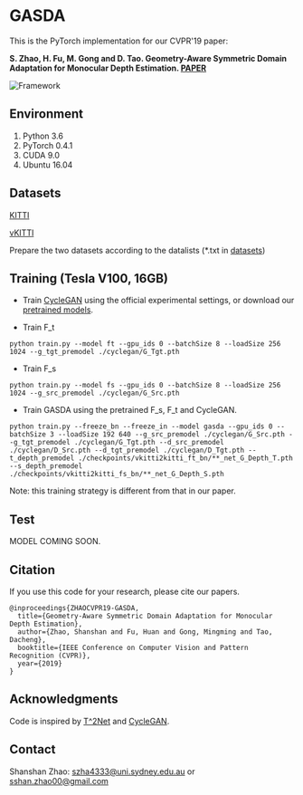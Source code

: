 # GASDA
This is the PyTorch implementation for our CVPR'19 paper:

**S. Zhao, H. Fu, M. Gong and D. Tao. Geometry-Aware Symmetric Domain Adaptation for Monocular Depth Estimation. [PAPER](https://sshan-zhao.github.io/papers/gasda.pdf)**

![Framework](https://github.com/sshan-zhao/GASDA/blob/master/img/framework.png)

## Environment
1. Python 3.6
2. PyTorch 0.4.1
3. CUDA 9.0
4. Ubuntu 16.04

## Datasets
[KITTI](http://www.cvlibs.net/datasets/kitti/raw_data.php)

[vKITTI](https://europe.naverlabs.com/Research/Computer-Vision/Proxy-Virtual-Worlds/)

Prepare the two datasets according to the datalists (*.txt in [datasets](https://github.com/sshan-zhao/GASDA/tree/master/datasets))

## Training (Tesla V100, 16GB)
- Train [CycleGAN](https://github.com/junyanz/pytorch-CycleGAN-and-pix2pix) using the official experimental settings, or download our [pretrained models](https://1drv.ms/f/s!Aq9eyj7afTjMcZorokRKW4ATgZ8).

- Train F_t
```
python train.py --model ft --gpu_ids 0 --batchSize 8 --loadSize 256 1024 --g_tgt_premodel ./cyclegan/G_Tgt.pth
```

- Train F_s
```
python train.py --model fs --gpu_ids 0 --batchSize 8 --loadSize 256 1024 --g_src_premodel ./cyclegan/G_Src.pth
```

- Train GASDA using the pretrained F_s, F_t and CycleGAN.
```
python train.py --freeze_bn --freeze_in --model gasda --gpu_ids 0 --batchSize 3 --loadSize 192 640 --g_src_premodel ./cyclegan/G_Src.pth --g_tgt_premodel ./cyclegan/G_Tgt.pth --d_src_premodel ./cyclegan/D_Src.pth --d_tgt_premodel ./cyclegan/D_Tgt.pth --t_depth_premodel ./checkpoints/vkitti2kitti_ft_bn/**_net_G_Depth_T.pth --s_depth_premodel ./checkpoints/vkitti2kitti_fs_bn/**_net_G_Depth_S.pth 
```
Note: this training strategy is different from that in our paper.

## Test
MODEL COMING SOON.

## Citation
If you use this code for your research, please cite our papers.
```
@inproceedings{ZHAOCVPR19-GASDA,
  title={Geometry-Aware Symmetric Domain Adaptation for Monocular Depth Estimation},
  author={Zhao, Shanshan and Fu, Huan and Gong, Mingming and Tao, Dacheng},
  booktitle={IEEE Conference on Computer Vision and Pattern Recognition (CVPR)},
  year={2019}
}
```
## Acknowledgments
Code is inspired by [T^2Net](https://github.com/lyndonzheng/Synthetic2Realistic) and [CycleGAN](https://github.com/junyanz/pytorch-CycleGAN-and-pix2pix).

## Contact
Shanshan Zhao: szha4333@uni.sydney.edu.au or sshan.zhao00@gmail.com
